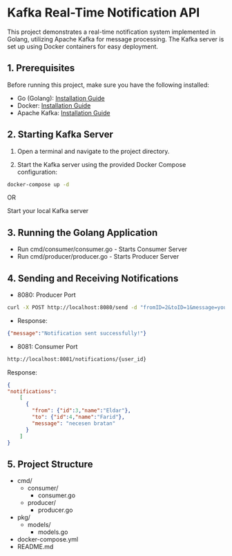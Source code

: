 # Kafka Real-Time Notification API

This project demonstrates a real-time notification system implemented in Golang, utilizing Apache Kafka for message processing. The Kafka server is set up using Docker containers for easy deployment.

## 1. Prerequisites

Before running this project, make sure you have the following installed:

- Go (Golang): [Installation Guide](https://golang.org/doc/install)
- Docker: [Installation Guide](https://docs.docker.com/get-docker/)
- Apache Kafka: [Installation Guide](https://kafka.apache.org/downloads)


## 2. Starting Kafka Server

1. Open a terminal and navigate to the project directory.

2. Start the Kafka server using the provided Docker Compose configuration:

```bash
docker-compose up -d
```

OR

Start your local Kafka server


## 3. Running the Golang Application

- Run cmd/consumer/consumer.go - Starts Consumer Server
- Run cmd/producer/producer.go - Starts Producer Server

## 4. Sending and Receiving Notifications 

- 8080: Producer Port
```bash
curl -X POST http://localhost:8080/send -d "fromID=2&toID=1&message=your message"
```
 - Response:
```json
{"message":"Notification sent successfully!"}
```

- 8081: Consumer Port
```bash
http://localhost:8081/notifications/{user_id}
```

Response:
```json
{
"notifications":
    [
      {
        "from": {"id":3,"name":"Eldar"},
        "to": {"id":4,"name":"Farid"},
        "message": "necesen bratan"
      }
    ]
}
```

## 5. Project Structure

- cmd/
  - consumer/
    - consumer.go
  - producer/
    - producer.go
- pkg/
  - models/
    - models.go 
- docker-compose.yml
- README.md
